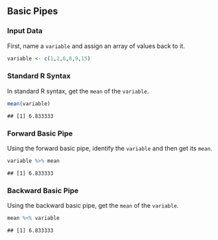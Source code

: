 
## Basic Pipes

### Input Data

First, name a `variable` and assign an array of values back to it.


```r
variable <- c(1,2,6,8,9,15)
```

### Standard R Syntax

In standard R syntax, get the `mean` of the `variable`.


```r
mean(variable)
```

```
## [1] 6.833333
```

### Forward Basic Pipe

Using the forward basic pipe, identify the `variable` and then get its `mean`.


```r
variable %>% mean
```

```
## [1] 6.833333
```

### Backward Basic Pipe

Using the backward basic pipe, get the `mean` of the `variable`.


```r
mean %<% variable
```

```
## [1] 6.833333
```
